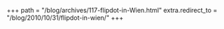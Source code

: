 +++
path = "/blog/archives/117-flipdot-in-Wien.html"
extra.redirect_to = "/blog/2010/10/31/flipdot-in-wien/"
+++
